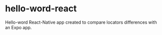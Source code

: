 # hello-word-react

Hello-word React-Native app created to compare locators differences with an Expo app.